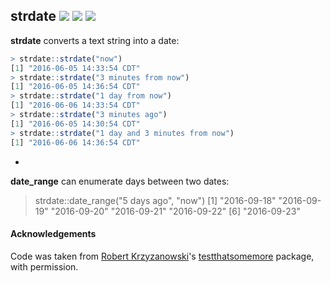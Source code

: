 ## strdate <a href="https://travis-ci.org/peterhurford/strdate"><img src="https://img.shields.io/travis/peterhurford/strdate.svg"></a> <a href="https://codecov.io/github/peterhurford/strdate"><img src="https://img.shields.io/codecov/c/github/peterhurford/strdate.svg"></a> <a href="https://github.com/peterhurford/strdate/tags"><img src="https://img.shields.io/github/tag/peterhurford/strdate.svg"></a>

**strdate** converts a text string into a date:

```R
> strdate::strdate("now")
[1] "2016-06-05 14:33:54 CDT"
> strdate::strdate("3 minutes from now")
[1] "2016-06-05 14:36:54 CDT"
> strdate::strdate("1 day from now")
[1] "2016-06-06 14:33:54 CDT"
> strdate::strdate("3 minutes ago")
[1] "2016-06-05 14:30:54 CDT"
> strdate::strdate("1 day and 3 minutes from now")
[1] "2016-06-06 14:36:54 CDT"
```

-

**date_range** can enumerate days between two dates:

> strdate::date_range("5 days ago", "now")
[1] "2016-09-18" "2016-09-19" "2016-09-20" "2016-09-21" "2016-09-22"
[6] "2016-09-23"


#### Acknowledgements

Code was taken from [Robert Krzyzanowski](https://github.com/robertzk)'s [testthatsomemore](https://github.com/robertzk/testthatsomemore) package, with permission.
